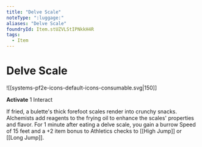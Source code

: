 ```yaml
---
title: "Delve Scale"
noteType: ":luggage:"
aliases: "Delve Scale"
foundryId: Item.stUZVLStIPNkkH4R
tags:
  - Item
---
```


# Delve Scale
![[systems-pf2e-icons-default-icons-consumable.svg|150]]

**Activate** 1 Interact

If fried, a bulette's thick forefoot scales render into crunchy snacks. Alchemists add reagents to the frying oil to enhance the scales' properties and flavor. For 1 minute after eating a delve scale, you gain a burrow Speed of 15 feet and a +2 item bonus to Athletics checks to [[High Jump]] or [[Long Jump]].


